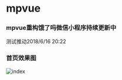 # mpvue
### mpvue重构饿了吗微信小程序持续更新中
测试推动2018/6/16 20:22
### 首页效果图
![index](https://github.com/WsmDyj/mpvue/blob/master/image/demo.gif?raw=true)
